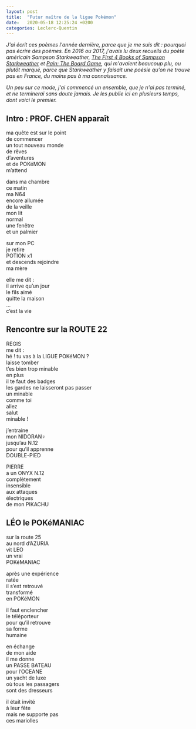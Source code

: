 ```yaml
---
layout: post
title:  "Futur maître de la ligue Pokémon"
date:   2020-05-18 12:25:24 +0200
categories: Leclerc-Quentin
---
```


*J'ai écrit ces poèmes l'année dernière, parce que je me suis dit : pourquoi pas écrire des poèmes. En 2016 ou 2017, j'avais lu deux recueils du poète américain Sampson Starkweather, [The First 4 Books of Sampson Starkweather](http://www.birdsllc.com/catalog/the-first-4-books-of-sampson-starkweather) et [Pain: The Board Game](https://thirdmanstore.com/pain-the-board-game), qui m'avaient beaucoup plu, ou plutôt marqué, parce que Starkweather y faisait une poésie qu'on ne trouve pas en France, du moins pas à ma connaissance.*

*Un peu sur ce mode, j'ai commencé un ensemble, que je n'ai pas terminé, et ne terminerai sans doute jamais. Je les publie ici en plusieurs temps, dont voici le premier.*

## Intro : PROF. CHEN apparaît

ma quête est sur le point  
de commencer  
un tout nouveau monde  
de rêves  
d’aventures  
et de POKéMON  
m’attend

dans ma chambre  
ce matin  
ma N64  
encore allumée  
de la veille  
mon lit  
normal  
une fenêtre  
et un palmier

sur mon PC  
je retire  
POTION x1  
et descends rejoindre  
ma mère

elle me dit :  
il arrive qu’un jour  
le fils aimé  
quitte la maison  
…  
c’est la vie

## Rencontre sur la ROUTE 22

REGIS  
me dit :  
hé ! tu vas à la LIGUE POKéMON ?  
laisse tomber  
t’es bien trop minable  
en plus  
il te faut des badges  
les gardes ne laisseront pas passer  
un minable  
comme toi  
allez  
salut  
minable !

j’entraine  
mon NIDORAN♀  
jusqu’au N.12  
pour qu’il apprenne  
DOUBLE-PIED

PIERRE  
a un ONYX N.12  
complètement  
insensible  
aux attaques  
électriques  
de mon PIKACHU

## LÉO le POKéMANIAC

sur la route 25  
au nord d’AZURIA  
vit LEO  
un vrai  
POKéMANIAC

après une expérience  
ratée  
il s’est retrouvé  
transformé  
en POKéMON

il faut enclencher  
le téléporteur  
pour qu’il retrouve  
sa forme  
humaine

en échange  
de mon aide  
il me donne  
un PASSE BATEAU  
pour l’OCEANE  
un yacht de luxe  
où tous les passagers  
sont des dresseurs

il était invité  
à leur fête  
mais ne supporte pas  
ces mariolles
